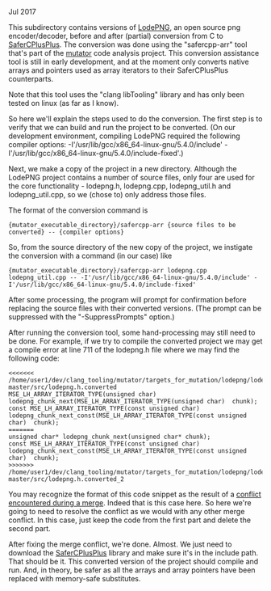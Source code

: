 Jul 2017

This subdirectory contains versions of [LodePNG](https://github.com/lvandeve/lodepng), an open source png encoder/decoder, before and after (partial) conversion from C to [SaferCPlusPlus](https://github.com/duneroadrunner/SaferCPlusPlus). The conversion was done using the "safercpp-arr" tool that's part of the [mutator](https://github.com/bloodstalker/mutator) code analysis project. This conversion assistance tool is still in early development, and at the moment only converts native arrays and pointers used as array iterators to their SaferCPlusPlus counterparts.

Note that this tool uses the "clang libTooling" library and has only been tested on linux (as far as I know).

So here we'll explain the steps used to do the conversion. The first step is to verify that we can build and run the project to be converted. (On our development environment, compiling LodePNG required the following compiler options: -I'/usr/lib/gcc/x86_64-linux-gnu/5.4.0/include' -I'/usr/lib/gcc/x86_64-linux-gnu/5.4.0/include-fixed'.)

Next, we make a copy of the project in a new directory. Although the LodePNG project contains a number of source files, only four are used for the core functionality - lodepng.h, lodepng.cpp, lodepng_util.h and lodepng_util.cpp, so we (chose to) only address those files. 

The format of the conversion command is 

    {mutator_executable_directory}/safercpp-arr {source files to be converted} -- {compiler options}

So, from the source directory of the new copy of the project, we instigate the conversion with a command (in our case) like 

    {mutator_executable_directory}/safercpp-arr lodepng.cpp lodepng_util.cpp -- -I'/usr/lib/gcc/x86_64-linux-gnu/5.4.0/include' -I'/usr/lib/gcc/x86_64-linux-gnu/5.4.0/include-fixed'

After some processing, the program will prompt for confirmation before replacing the source files with their converted versions. (The prompt can be suppressed with the "-SuppressPrompts" option.)

After running the conversion tool, some hand-processing may still need to be done. For example, if we try to compile the converted project we may get a compile error at line 711 of the lodepng.h file where we may find the following code:

    <<<<<<< /home/user1/dev/clang_tooling/mutator/targets_for_mutation/lodepng/lodepng-master/src/lodepng.h.converted
    MSE_LH_ARRAY_ITERATOR_TYPE(unsigned char)  lodepng_chunk_next(MSE_LH_ARRAY_ITERATOR_TYPE(unsigned char)  chunk);
    const MSE_LH_ARRAY_ITERATOR_TYPE(const unsigned char)  lodepng_chunk_next_const(MSE_LH_ARRAY_ITERATOR_TYPE(const unsigned char)  chunk);
    =======
    unsigned char* lodepng_chunk_next(unsigned char* chunk);
    const MSE_LH_ARRAY_ITERATOR_TYPE(const unsigned char)  lodepng_chunk_next_const(MSE_LH_ARRAY_ITERATOR_TYPE(const unsigned char)  chunk);
    >>>>>>> /home/user1/dev/clang_tooling/mutator/targets_for_mutation/lodepng/lodepng-master/src/lodepng.h.converted_2

You may recognize the format of this code snippet as the result of a [conflict encountered during a merge](https://linux.die.net/man/1/merge). Indeed that is this case here. So here we're going to need to resolve the conflict as we would with any other merge conflict. In this case, just keep the code from the first part and delete the second part. 

After fixing the merge conflict, we're done. Almost. We just need to download the [SaferCPlusPlus](https://github.com/duneroadrunner/SaferCPlusPlus) library and make sure it's in the include path. That should be it. This converted version of the project should compile and run. And, in theory, be safer as all the arrays and array pointers have been replaced with memory-safe substitutes.

